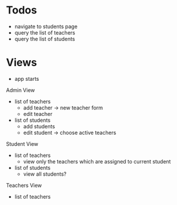 # Todos

- navigate to students page
- query the list of teachers
- query the list of students

# Views

- app starts

Admin View

- list of teachers
  - add teacher -> new teacher form
  - edit teacher
- list of students
  - add students
  - edit student -> choose active teachers

Student View

- list of teachers
  - view only the teachers which are assigned to current student
- list of students
  - view all students?

Teachers View

- list of teachers
